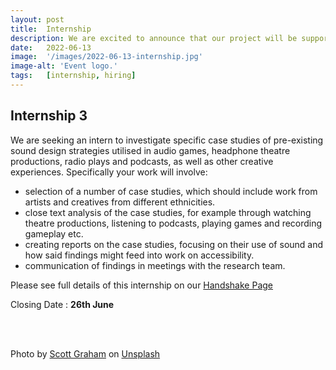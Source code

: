 ```yaml
---
layout: post
title:  Internship
description: We are excited to announce that our project will be supporting a third internship during the first year of the 4 year project. In conjunction with and funded by Yorkshire Consortium for Equity in Doctoral Education (YCEDE), we have a further internship which is now open for undergraduate student applications from Black, Asian and Minority Ethnic backgrounds.
date:   2022-06-13
image:  '/images/2022-06-13-internship.jpg'
image-alt: 'Event logo.'
tags:   [internship, hiring]
---  
```


## Internship 3
We are seeking an intern to investigate specific case studies of pre-existing sound design strategies utilised in audio games, headphone theatre productions, radio plays and podcasts, as well as other creative experiences. Specifically your work will involve:

- selection of a number of case studies, which should include work from artists and creatives from different ethnicities.
- close text analysis of the case studies, for example through watching theatre productions, listening to podcasts, playing games and recording gameplay etc.
- creating reports on the case studies, focusing on their use of sound and how said findings might feed into work on accessibility.
- communication of findings in meetings with the research team.

Please see full details of this internship on our [Handshake Page](https://york.joinhandshake.co.uk/jobs/47801/share_preview)

Closing Date : **26th June**

<br><br>

Photo by [Scott Graham](https://unsplash.com/@homajob) on [Unsplash](https://unsplash.com/)

